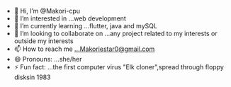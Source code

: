 - 👋 Hi, I’m @Makori-cpu
- 👀 I’m interested in ...web development
- 🌱 I’m currently learning ...flutter, java and mySQL
- 💞️ I’m looking to collaborate on ...any project related to my interests or outside my interests
- 📫 How to reach me ...Makoriestar0@gmail.com
- 😄 Pronouns: ...she/her
- ⚡ Fun fact: ...the first computer virus "Elk cloner",spread through floppy disksin 1983

<!---
Makori-cpu/Makori-cpu is a ✨ special ✨ repository because its `README.md` (this file) appears on your GitHub profile.
You can click the Preview link to take a look at your changes.
--->
